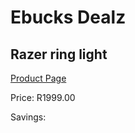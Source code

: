 
# Ebucks Dealz
## Razer ring light
[Product Page](https://www.ebucks.com/web/shop/productSelected.do?prodId=1203320591&catId=365757697)

Price: R1999.00

Savings: 


	
